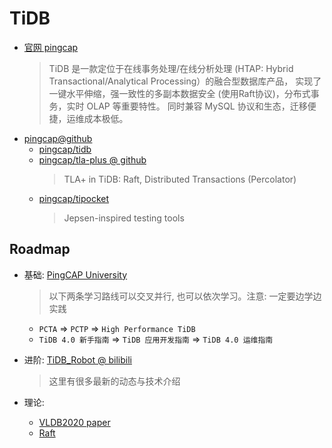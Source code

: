 # TiDB

- [官网 pingcap](pingcap.com)
  > TiDB 是一款定位于在线事务处理/在线分析处理
  > (HTAP: Hybrid Transactional/Analytical Processing）的融合型数据库产品，
  > 实现了一键水平伸缩，强一致性的多副本数据安全 (使用Raft协议)，分布式事务，实时 OLAP 等重要特性。
  > 同时兼容 MySQL 协议和生态，迁移便捷，运维成本极低。
- [pingcap@github](https://github.com/pingcap)
  - [pingcap/tidb](https://github.com/pingcap/tidb)
  - [pingcap/tla-plus @ github](https://github.com/pingcap/tla-plus)
    > TLA+ in TiDB: Raft, Distributed Transactions (Percolator)
  - [pingcap/tipocket](https://github.com/pingcap/tipocket)
    > Jepsen-inspired testing tools

## Roadmap
- 基础: [PingCAP University](https://university.pingcap.com/categories)
  > 以下两条学习路线可以交叉并行, 也可以依次学习。注意: 一定要边学边实践
  - `PCTA` => `PCTP` => `High Performance TiDB`
  - `TiDB 4.0 新手指南` => `TiDB 应用开发指南` => `TiDB 4.0 运维指南`

- 进阶: [TiDB_Robot @ bilibili](https://space.bilibili.com/86485707?from=search&seid=14267980155843203005)
  > 这里有很多最新的动态与技术介绍

- 理论:
  - [VLDB2020 paper](/TiDB/VLDB2020%20TiDB%20A%20Raft-based%20HTAP%20Database.pdf)
  - [Raft](PPT2020%20(TiDB-EdHuang)%20A%20Dance%20on%20Raft.pdf)